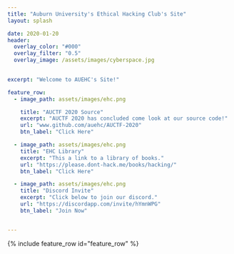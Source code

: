 ```yaml
---
title: "Auburn University's Ethical Hacking Club's Site"
layout: splash

date: 2020-01-20
header:
  overlay_color: "#000"
  overlay_filter: "0.5"
  overlay_image: /assets/images/cyberspace.jpg

  
excerpt: "Welcome to AUEHC's Site!"

feature_row:
  - image_path: assets/images/ehc.png

    title: "AUCTF 2020 Source"
    excerpt: "AUCTF 2020 has concluded come look at our source code!"
    url: "www.github.com/auehc/AUCTF-2020"
    btn_label: "Click Here"

  - image_path: assets/images/ehc.png
    title: "EHC Library"
    excerpt: "This a link to a library of books."
    url: "https://please.dont-hack.me/books/hacking/"
    btn_label: "Click Here"

  - image_path: assets/images/ehc.png
    title: "Discord Invite"
    excerpt: "Click below to join our discord."
    url: "https://discordapp.com/invite/hYmnWPG"
    btn_label: "Join Now"


---
```

<meta name="google-site-verification" content="Ish4eoLdCrerNCu_suMTamlpUASzrukyvJjYDXiDZQo" />

{% include feature_row id="feature_row" %}

